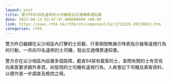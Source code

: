 ```yaml
---
layout: post
title: 警方昨向10名違例的士司機發出交通傳票通知書
date: 2023-08-13 03:47:47.000000000 +08:00
link: https://news.rthk.hk/rthk/ch/component/k2/1713235-20230813.htm
categories: rthk
---
```


警方昨日繼續在尖沙咀區內打擊的士拒載、行車期間無展示咪表指示器等違規行為的行動，一共向10名違例的士司機，發出交通傳票通知書。

警方亦在尖沙咀區內設置多個路障，截查94架有載客的士，查問有關的士有否有向乘客要求額外車資，如發現的士司機有違規行為，人員會記下司機及乘客資料，以便作進一步調查及檢控之用。
